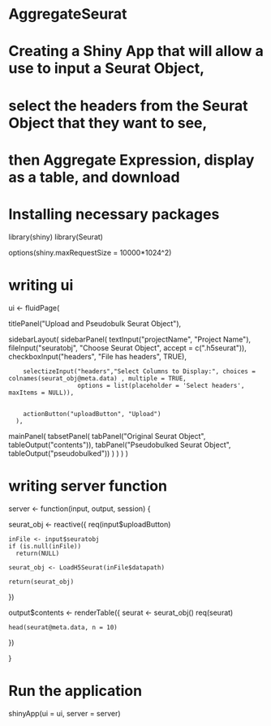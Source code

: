 # AggregateSeurat

# Creating a Shiny App that will allow a use to input a Seurat Object, 
# select the headers from the Seurat Object that they want to see,
# then Aggregate Expression, display as a table, and download

# Installing necessary packages
library(shiny)
library(Seurat)

options(shiny.maxRequestSize = 10000*1024^2)


# writing ui 

ui <- fluidPage(
  
  titlePanel("Upload and Pseudobulk Seurat Object"), 
  
  sidebarLayout(
      sidebarPanel(
        textInput("projectName", "Project Name"),
        fileInput("seuratobj", "Choose Seurat Object",
                  accept = c(".h5seurat")),
        checkboxInput("headers", "File has headers", TRUE),
        
        selectizeInput("headers","Select Columns to Display:", choices = colnames(seurat_obj@meta.data) , multiple = TRUE, 
                       options = list(placeholder = 'Select headers', maxItems = NULL)),
      
        
        actionButton("uploadButton", "Upload")
      ),
  mainPanel(
    tabsetPanel(
      tabPanel("Original Seurat Object", tableOutput("contents")),
      tabPanel("Pseudobulked Seurat Object", tableOutput("pseudobulked"))
    )
  )
  )
)


# writing server function

server <- function(input, output, session) {
  
  seurat_obj <- reactive({
    req(input$uploadButton)
    
    inFile <- input$seuratobj
    if (is.null(inFile))
      return(NULL)
  
    seurat_obj <- LoadH5Seurat(inFile$datapath)
    
    return(seurat_obj)
  })
  
  output$contents <- renderTable({
    seurat <- seurat_obj()
    req(seurat)
    
    head(seurat@meta.data, n = 10)
  })
  
}

# Run the application 
shinyApp(ui = ui, server = server)
